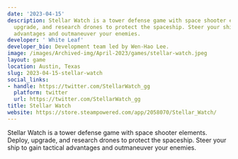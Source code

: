 ```yaml
---
date: '2023-04-15'
description: Stellar Watch is a tower defense game with space shooter elements. Deploy,
  upgrade, and research drones to protect the spaceship. Steer your ship to gain tactical
  advantages and outmaneuver your enemies.
developer: ' White Leaf'
developer_bio: Development team led by Wen-Hao Lee.
image: /images/Archived-img/April-2023/games/stellar-watch.jpeg
layout: game
location: Austin, Texas
slug: 2023-04-15-stellar-watch
social_links:
- handle: https://twitter.com/StellarWatch_gg
  platform: twitter
  url: https://twitter.com/StellarWatch_gg
title: Stellar Watch
website: https://store.steampowered.com/app/2058070/Stellar_Watch/
---
```


Stellar Watch is a tower defense game with space shooter elements. Deploy, upgrade, and research drones to protect the spaceship. Steer your ship to gain tactical advantages and outmaneuver your enemies.